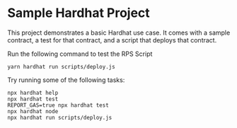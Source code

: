 # Sample Hardhat Project

This project demonstrates a basic Hardhat use case. It comes with a sample contract, a test for that contract, and a script that deploys that contract.

Run the following command to test the RPS Script

```
yarn hardhat run scripts/deploy.js
```

Try running some of the following tasks:

```shell
npx hardhat help
npx hardhat test
REPORT_GAS=true npx hardhat test
npx hardhat node
npx hardhat run scripts/deploy.js
```
